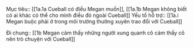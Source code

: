 Mục tiêu:: [[1a.1a Cueball có điều Megan muốn]], [[1a.1b Megan không biết có ai khác có thể cho mình điều đó ngoài Cueball]]
Yếu tố hỗ trợ:: [[1a.i Megan buộc phải ở trong môi trường thường xuyên trao đổi với Cueball]]


Đi chung:: [[1b Megan cảm thấy những người xung quanh cô cảm thấy cô nên trò chuyện với Cueball]]
